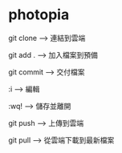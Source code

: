 # photopia

git clone --> 連結到雲端

git add . --> 加入檔案到預備

git commit --> 交付檔案

:i --> 編輯

:wq! --> 儲存並離開

git push --> 上傳到雲端

git pull --> 從雲端下載到最新檔案
